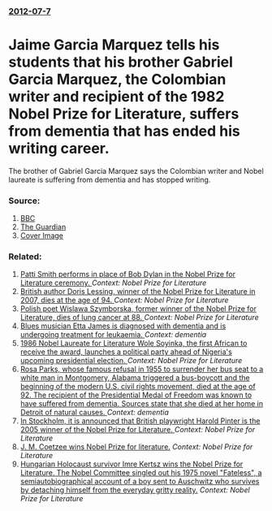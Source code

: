 ### [2012-07-7](/news/2012/07/7/index.md)

# Jaime Garcia Marquez tells his students that his brother Gabriel Garcia Marquez, the Colombian writer and recipient of the 1982 Nobel Prize for Literature, suffers from dementia that has ended his writing career. 

The brother of Gabriel Garcia Marquez says the Colombian writer and Nobel laureate is suffering from dementia and has stopped writing.


### Source:

1. [BBC](http://www.bbc.co.uk/news/world-latin-america-18749389)
2. [The Guardian](http://www.guardian.co.uk/books/2012/jul/07/gabriel-garcia-marquez-career-dementia)
2. [Cover Image](http://ichef.bbci.co.uk/news/1024/media/images/61423000/jpg/_61423345_003726578-1.jpg)

### Related:

1. [Patti Smith performs in place of Bob Dylan in the Nobel Prize for Literature ceremony. ](/news/2016/12/11/patti-smith-performs-in-place-of-bob-dylan-in-the-nobel-prize-for-literature-ceremony.md) _Context: Nobel Prize for Literature_
2. [British author Doris Lessing, winner of the Nobel Prize for Literature in 2007, dies at the age of 94. ](/news/2013/11/17/british-author-doris-lessing-winner-of-the-nobel-prize-for-literature-in-2007-dies-at-the-age-of-94.md) _Context: Nobel Prize for Literature_
3. [Polish poet Wislawa Szymborska, former winner of the Nobel Prize for Literature, dies of lung cancer at 88. ](/news/2012/02/1/polish-poet-wisaawa-szymborska-former-winner-of-the-nobel-prize-for-literature-dies-of-lung-cancer-at-88.md) _Context: Nobel Prize for Literature_
4. [Blues musician Etta James is diagnosed with dementia and is undergoing treatment for leukaemia. ](/news/2011/01/14/blues-musician-etta-james-is-diagnosed-with-dementia-and-is-undergoing-treatment-for-leukaemia.md) _Context: dementia_
5. [1986 Nobel Laureate for Literature Wole Soyinka, the first African to receive the award, launches a political party ahead of Nigeria's upcoming presidential election. ](/news/2010/09/25/1986-nobel-laureate-for-literature-wole-soyinka-the-first-african-to-receive-the-award-launches-a-political-party-ahead-of-nigeria-s-upcom.md) _Context: Nobel Prize for Literature_
6. [ Rosa Parks, whose famous refusal in 1955 to surrender her bus seat to a white man in Montgomery, Alabama triggered a bus-boycott and the beginning of the modern U.S. civil rights movement, died at the age of 92. The recipient of the Presidential Medal of Freedom was known to have suffered from dementia. Sources state that she died at her home in Detroit of natural causes. ](/news/2005/10/24/rosa-parks-whose-famous-refusal-in-1955-to-surrender-her-bus-seat-to-a-white-man-in-montgomery-alabama-triggered-a-bus-boycott-and-the-be.md) _Context: dementia_
7. [ In Stockholm, it is announced that British playwright Harold Pinter is the 2005 winner of the Nobel Prize for Literature. ](/news/2005/10/13/in-stockholm-it-is-announced-that-british-playwright-harold-pinter-is-the-2005-winner-of-the-nobel-prize-for-literature.md) _Context: Nobel Prize for Literature_
8. [ J. M. Coetzee wins Nobel Prize for literature.](/news/2003/10/2/j-m-coetzee-wins-nobel-prize-for-literature.md) _Context: Nobel Prize for Literature_
9. [ Hungarian Holocaust survivor Imre Kertsz wins the Nobel Prize for Literature. The Nobel Committee singled out his 1975 novel "Fateless", a semiautobiographical account of a boy sent to Auschwitz who survives by detaching himself from the everyday gritty reality.](/news/2002/10/10/hungarian-holocaust-survivor-imre-kertesz-wins-the-nobel-prize-for-literature-the-nobel-committee-singled-out-his-1975-novel-fateless-a.md) _Context: Nobel Prize for Literature_
